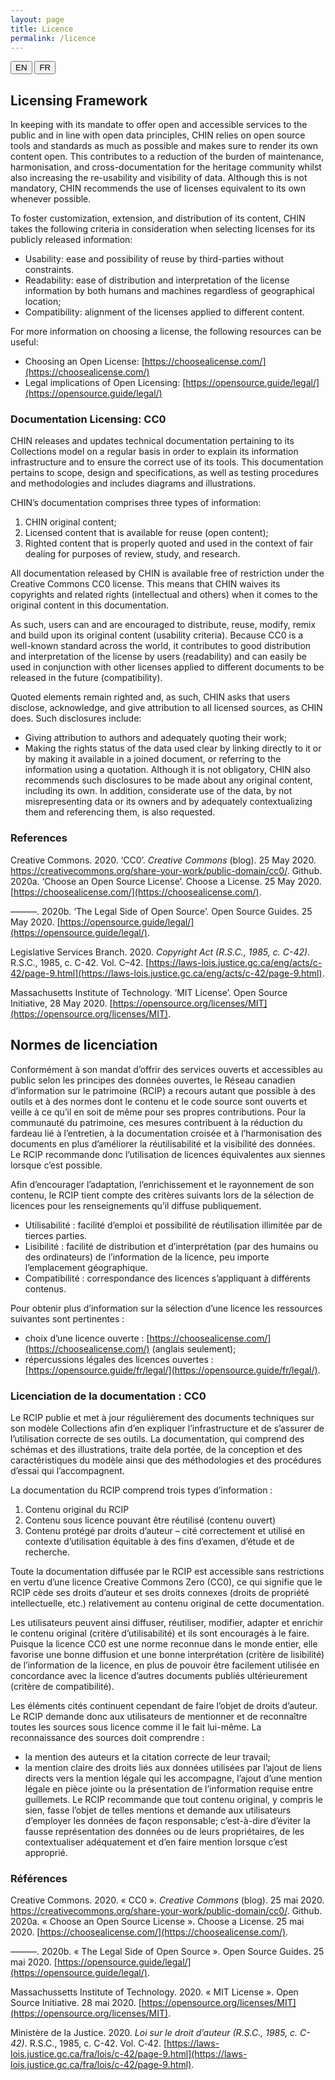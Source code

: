 ```yaml
---
layout: page
title: Licence
permalink: /licence
---
```

<!-- [Version française](#normes-de-licenciation) -->

<div class="lang-buttons">
  <button id="en">EN</button>
  <button id="fr">FR</button>
</div>

<div class="lang-section" id="en" markdown="1">

## Licensing Framework

In keeping with its mandate to offer open and accessible services to the public and in line with open data principles, CHIN relies on open source tools and standards as much as possible and makes sure to render its own content open. This contributes to a reduction of the burden of maintenance, harmonisation, and cross-documentation for the heritage community whilst also increasing the re-usability and visibility of data. Although this is not mandatory, CHIN recommends the use of licenses equivalent to its own whenever possible. 

To foster customization, extension, and distribution of its content, CHIN takes the following criteria in consideration when selecting licenses for its publicly released information: 
- Usability: ease and possibility of reuse by third-parties without constraints.
- Readability: ease of distribution and interpretation of the license information by both humans and machines regardless of geographical location; 
- Compatibility: alignment of the licenses applied to different content. 

For more information on choosing a license, the following resources can be useful: 
- Choosing an Open License: [https://choosealicense.com/](https://choosealicense.com/)
- Legal implications of Open Licensing: [https://opensource.guide/legal/](https://opensource.guide/legal/)

### Documentation Licensing: CC0

CHIN releases and updates technical documentation pertaining to its Collections model on a regular basis in order to explain its information infrastructure and to ensure the correct use of its tools. This documentation pertains to scope, design and specifications, as well as testing procedures and methodologies and includes diagrams and illustrations. 

CHIN’s documentation comprises three types of information: 
1. CHIN original content;
2. Licensed content that is available for reuse (open content); 
3. Righted content that is properly quoted and used in the context of fair dealing for purposes of review, study, and research. 

All documentation released by CHIN is available free of restriction under the Creative Commons CC0 license. This means that CHIN waives its copyrights and related rights (intellectual and others) when it comes to the original content in this documentation. 

As such, users can and are encouraged to distribute, reuse, modify, remix and build upon its original content (usability criteria). Because CC0 is a well-known standard across the world, it contributes to good distribution and interpretation of the license by users (readability) and can easily be used in conjunction with other licenses applied to different documents to be released in the future (compatibility). 

Quoted elements remain righted and, as such, CHIN asks that users disclose, acknowledge, and give attribution to all licensed sources, as CHIN does. Such disclosures include: 
- Giving attribution to authors and adequately quoting their work; 
- Making the rights status of the data used clear by linking directly to it or by making it available in a joined document, or referring to the information using a quotation.
Although it is not obligatory, CHIN also recommends such disclosures to be made about any original content, including its own. In addition, considerate use of the data, by not misrepresenting data or its owners and by adequately contextualizing them and referencing them, is also requested. 

### References
Creative Commons. 2020. ‘CC0’. *Creative Commons* (blog). 25 May 2020. https://creativecommons.org/share-your-work/public-domain/cc0/.
Github. 2020a. ‘Choose an Open Source License’. Choose a License. 25 May 2020. [https://choosealicense.com/](https://choosealicense.com/).

———. 2020b. ‘The Legal Side of Open Source’. Open Source Guides. 25 May 2020. [https://opensource.guide/legal/](https://opensource.guide/legal/).

Legislative Services Branch. 2020. *Copyright Act (R.S.C., 1985, c. C-42)*. R.S.C., 1985, c. C-42. Vol. C–42. [https://laws-lois.justice.gc.ca/eng/acts/c-42/page-9.html](https://laws-lois.justice.gc.ca/eng/acts/c-42/page-9.html).

Massachusetts Institute of Technology. ‘MIT License’. Open Source Initiative, 28 May 2020. [https://opensource.org/licenses/MIT](https://opensource.org/licenses/MIT).

</div>

<div class="lang-section" id="fr" markdown="1"> 

## Normes de licenciation

Conformément à son mandat d’offrir des services ouverts et accessibles au public selon les principes des données ouvertes, le Réseau canadien d’information sur le patrimoine (RCIP) a recours autant que possible à des outils et à des normes dont le contenu et le code source sont ouverts et veille à ce qu’il en soit de même pour ses propres contributions. Pour la communauté du patrimoine, ces mesures contribuent à la réduction du fardeau lié à l’entretien, à la documentation croisée et à l’harmonisation des documents en plus d’améliorer la réutilisabilité et la visibilité des données. Le RCIP recommande donc l’utilisation de licences équivalentes aux siennes lorsque c’est possible.

Afin d’encourager l’adaptation, l’enrichissement et le rayonnement de son contenu, le RCIP tient compte des critères suivants lors de la sélection de licences pour les renseignements qu’il diffuse publiquement.
- Utilisabilité : facilité d’emploi et possibilité de réutilisation illimitée par de tierces parties.
- Lisibilité : facilité de distribution et d’interprétation (par des humains ou des ordinateurs) de l’information de la licence, peu importe l’emplacement géographique.  
- Compatibilité : correspondance des licences s’appliquant à différents contenus. 

Pour obtenir plus d’information sur la sélection d’une licence les ressources suivantes sont pertinentes : 
- choix d’une licence ouverte : [https://choosealicense.com/](https://choosealicense.com/) (anglais seulement);
- répercussions légales des licences ouvertes : [https://opensource.guide/fr/legal/](https://opensource.guide/fr/legal/).  


### Licenciation de la documentation : CC0

Le RCIP publie et met à jour régulièrement des documents techniques sur son modèle Collections afin d’en expliquer l’infrastructure et de s’assurer de l’utilisation correcte de ses outils. La documentation, qui comprend des schémas et des illustrations, traite dela portée, de la conception et des caractéristiques du modèle ainsi que des méthodologies et des procédures d’essai qui l’accompagnent. 

La documentation du RCIP comprend trois types d’information :  
1. Contenu original du RCIP
2. Contenu sous licence pouvant être réutilisé (contenu ouvert)
3. Contenu protégé par droits d’auteur – cité correctement et utilisé en contexte d’utilisation équitable à des fins d’examen, d’étude et de recherche.

Toute la documentation diffusée par le RCIP est accessible sans restrictions en vertu d’une licence Creative Commons Zero (CC0), ce qui signifie que le RCIP cède ses droits d’auteur et ses droits connexes (droits de propriété intellectuelle, etc.) relativement au contenu original de cette documentation.

Les utilisateurs peuvent ainsi diffuser, réutiliser, modifier, adapter et enrichir le contenu original (critère d’utilisabilité) et ils sont encouragés à le faire. Puisque la licence CC0 est une norme reconnue dans le monde entier, elle favorise une bonne diffusion et une bonne interprétation (critère de lisibilité) de l’information de la licence, en plus de pouvoir être facilement utilisée en concordance avec la licence d’autres documents publiés ultérieurement (critère de compatibilité).

Les éléments cités continuent cependant de faire l’objet de droits d’auteur. Le RCIP demande donc aux utilisateurs de mentionner et de reconnaître toutes les sources sous licence comme il le fait lui-même. La reconnaissance des sources doit comprendre : 
- la mention des auteurs et la citation correcte de leur travail; 
- la mention claire des droits liés aux données utilisées par l’ajout de liens directs vers la mention légale qui les accompagne, l’ajout d’une mention légale en pièce jointe ou la présentation de l’information requise entre guillemets.
Le RCIP recommande que tout contenu original, y compris le sien, fasse l’objet de telles mentions et demande aux utilisateurs d’employer les données de façon responsable; c’est-à-dire d’éviter la fausse représentation des données ou de leurs propriétaires, de les contextualiser adéquatement et d’en faire mention lorsque c’est approprié.

### Références
Creative Commons. 2020. « CC0 ». *Creative Commons* (blog). 25 mai 2020. https://creativecommons.org/share-your-work/public-domain/cc0/.
Github. 2020a. « Choose an Open Source License ». Choose a License. 25 mai 2020. [https://choosealicense.com/](https://choosealicense.com/).

———. 2020b. « The Legal Side of Open Source ». Open Source Guides. 25 mai 2020. [https://opensource.guide/legal/](https://opensource.guide/legal/).

Massachussetts Institute of Technology. 2020. « MIT License ». Open Source Initiative. 28 mai 2020. [https://opensource.org/licenses/MIT](https://opensource.org/licenses/MIT).

Ministère de la Justice. 2020. *Loi sur le droit d’auteur (R.S.C., 1985, c. C-42)*. R.S.C., 1985, c. C-42. Vol. C‑42. [https://laws-lois.justice.gc.ca/fra/lois/c-42/page-9.html](https://laws-lois.justice.gc.ca/fra/lois/c-42/page-9.html).

</div>